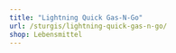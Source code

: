 ```yaml
---
title: "Lightning Quick Gas-N-Go"
url: /sturgis/lightning-quick-gas-n-go/
shop: Lebensmittel
---
```


